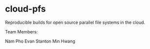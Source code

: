 # cloud-pfs
Reproducible builds for open source parallel file systems in the cloud.

Team Members:

Nam Pho
Evan Stanton
Min Hwang

